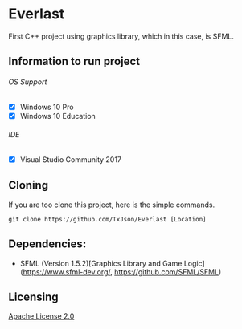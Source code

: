 # Everlast

First C++ project using graphics library, which in this case, is SFML.

## Information to run project
###### OS Support
- [x] Windows 10 Pro
- [x] Windows 10 Education

###### IDE
- [x] Visual Studio Community 2017


## Cloning 
If you are too clone this project, here is the simple commands.
```
git clone https://github.com/TxJson/Everlast [Location]
```

## Dependencies:
- SFML (Version 1.5.2)[Graphics Library and Game Logic](https://www.sfml-dev.org/, https://github.com/SFML/SFML)

## Licensing
[Apache License 2.0](https://github.com/TxJson/Everlast/blob/master/LICENSE)
